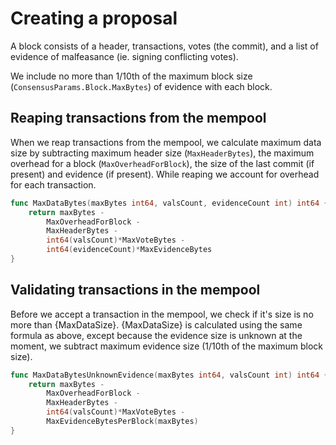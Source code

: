 # Creating a proposal

A block consists of a header, transactions, votes (the commit),
and a list of evidence of malfeasance (ie. signing conflicting votes).

We include no more than 1/10th of the maximum block size
(`ConsensusParams.Block.MaxBytes`) of evidence with each block.

## Reaping transactions from the mempool

When we reap transactions from the mempool, we calculate maximum data
size by subtracting maximum header size (`MaxHeaderBytes`), the maximum
overhead for a block (`MaxOverheadForBlock`), the size of
the last commit (if present) and evidence (if present). While reaping
we account for overhead for each transaction.

```go
func MaxDataBytes(maxBytes int64, valsCount, evidenceCount int) int64 {
	return maxBytes -
		MaxOverheadForBlock -
		MaxHeaderBytes -
		int64(valsCount)*MaxVoteBytes -
		int64(evidenceCount)*MaxEvidenceBytes
}
```

## Validating transactions in the mempool

Before we accept a transaction in the mempool, we check if it's size is no more
than {MaxDataSize}. {MaxDataSize} is calculated using the same formula as
above, except because the evidence size is unknown at the moment, we subtract
maximum evidence size (1/10th of the maximum block size).

```go
func MaxDataBytesUnknownEvidence(maxBytes int64, valsCount int) int64 {
	return maxBytes -
		MaxOverheadForBlock -
		MaxHeaderBytes -
		int64(valsCount)*MaxVoteBytes -
		MaxEvidenceBytesPerBlock(maxBytes)
}
```
